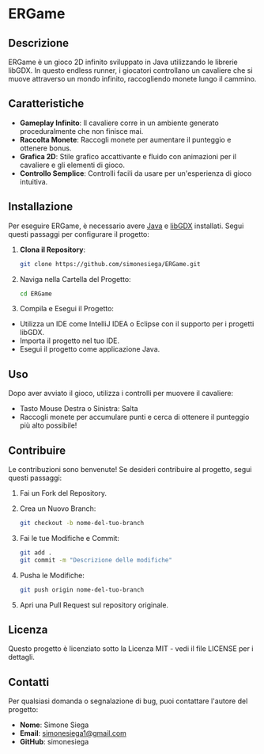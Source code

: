 # ERGame

## Descrizione
ERGame è un gioco 2D infinito sviluppato in Java utilizzando le librerie libGDX. In questo endless runner, i giocatori controllano un cavaliere che si muove attraverso un mondo infinito, raccogliendo monete lungo il cammino. 

## Caratteristiche

- **Gameplay Infinito**: Il cavaliere corre in un ambiente generato proceduralmente che non finisce mai.
- **Raccolta Monete**: Raccogli monete per aumentare il punteggio e ottenere bonus.
- **Grafica 2D**: Stile grafico accattivante e fluido con animazioni per il cavaliere e gli elementi di gioco.
- **Controllo Semplice**: Controlli facili da usare per un'esperienza di gioco intuitiva.

## Installazione

Per eseguire ERGame, è necessario avere [Java](https://www.java.com/) e [libGDX](https://libgdx.com/) installati. Segui questi passaggi per configurare il progetto:

1. **Clona il Repository**:

   ```bash
   git clone https://github.com/simonesiega/ERGame.git

2. Naviga nella Cartella del Progetto:
   ```bash
   cd ERGame

3. Compila e Esegui il Progetto:

- Utilizza un IDE come IntelliJ IDEA o Eclipse con il supporto per i progetti libGDX.
- Importa il progetto nel tuo IDE.
- Esegui il progetto come applicazione Java.

## Uso
Dopo aver avviato il gioco, utilizza i controlli per muovere il cavaliere:

- Tasto Mouse Destra o Sinistra: Salta
- Raccogli monete per accumulare punti e cerca di ottenere il punteggio più alto possibile!

## Contribuire
Le contribuzioni sono benvenute! Se desideri contribuire al progetto, segui questi passaggi:

1. Fai un Fork del Repository.
  
2. Crea un Nuovo Branch:
   ```bash
   git checkout -b nome-del-tuo-branch

3. Fai le tue Modifiche e Commit:
   ```bash
   git add .
   git commit -m "Descrizione delle modifiche" 
   
4. Pusha le Modifiche:
    ```bash
    git push origin nome-del-tuo-branch
   
5. Apri una Pull Request sul repository originale.

## Licenza
Questo progetto è licenziato sotto la Licenza MIT - vedi il file LICENSE per i dettagli.

## Contatti
Per qualsiasi domanda o segnalazione di bug, puoi contattare l'autore del progetto:

- **Nome**: Simone Siega
- **Email**: simonesiega1@gmail.com
- **GitHub**: simonesiega
